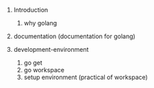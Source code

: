 1. Introduction   
    1. why golang
    
1. documentation (documentation for golang)  
1. development-environment  
    1. go get
    1. go workspace   
    1. setup environment (practical of workspace)